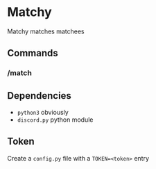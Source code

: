 # Matchy
Matchy matches matchees

## Commands
### /match

## Dependencies
* `python3` obviously
* `discord.py` python module

## Token
Create a `config.py` file with a `TOKEN=<token>` entry
